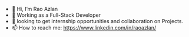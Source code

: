 - 👋 Hi, I’m Rao Azlan
- 👀 Working as a Full-Stack Developer
- 💞️ looking to get internship opportunities and collaboration on Projects.
- 📫 How to reach me: https://www.linkedin.com/in/raoazlan/

<!---
RaoAzlan7/RaoAzlan7 is a ✨ special ✨ repository because its `README.md` (this file) appears on your GitHub profile.
You can click the Preview link to take a look at your changes.
--->

